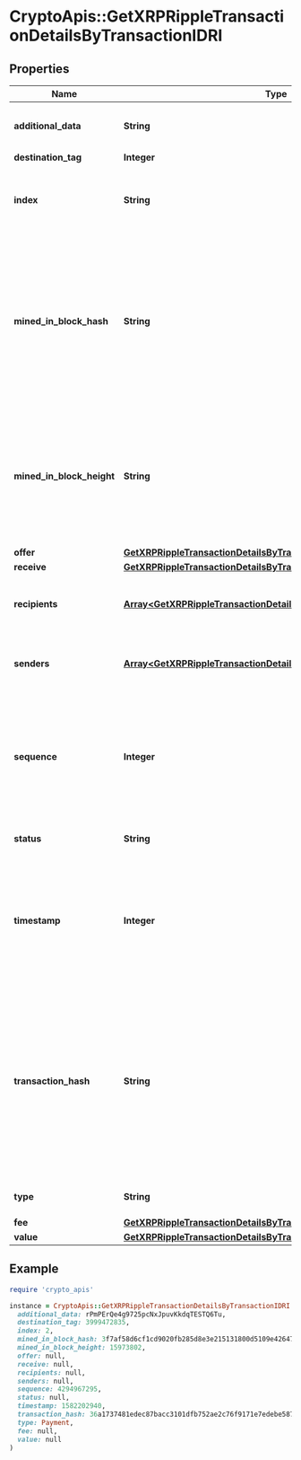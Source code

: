 # CryptoApis::GetXRPRippleTransactionDetailsByTransactionIDRI

## Properties

| Name | Type | Description | Notes |
| ---- | ---- | ----------- | ----- |
| **additional_data** | **String** | Represents additional data that may be needed. |  |
| **destination_tag** | **Integer** |  | [optional] |
| **index** | **String** | Defines the index of the transaction, i.e. the consecutive place it takes in the blockchain. |  |
| **mined_in_block_hash** | **String** | Represents the hash of the block where this transaction was mined/confirmed for first time. The hash is defined as a cryptographic digital fingerprint made by hashing the block header twice through the SHA256 algorithm. |  |
| **mined_in_block_height** | **String** | Represents the hight of the block where this transaction was mined/confirmed for first time. The height is defined as the number of blocks in the blockchain preceding this specific block. |  |
| **offer** | [**GetXRPRippleTransactionDetailsByTransactionIDRIOffer**](GetXRPRippleTransactionDetailsByTransactionIDRIOffer.md) |  |  |
| **receive** | [**GetXRPRippleTransactionDetailsByTransactionIDRIReceive**](GetXRPRippleTransactionDetailsByTransactionIDRIReceive.md) |  |  |
| **recipients** | [**Array&lt;GetXRPRippleTransactionDetailsByTransactionIDRIRecipients&gt;**](GetXRPRippleTransactionDetailsByTransactionIDRIRecipients.md) | Represents an object of addresses that receive the transactions. |  |
| **senders** | [**Array&lt;GetXRPRippleTransactionDetailsByTransactionIDRISenders&gt;**](GetXRPRippleTransactionDetailsByTransactionIDRISenders.md) | Represents an object of addresses that provide the funds. |  |
| **sequence** | **Integer** | Defines the transaction input&#39;s sequence as an integer, which is is used when transactions are replaced with newer versions before LockTime. |  |
| **status** | **String** | Defines the status of the transaction. | [optional] |
| **timestamp** | **Integer** | Defines the exact date/time in Unix Timestamp when this transaction was mined, confirmed or first seen in Mempool, if it is unconfirmed. |  |
| **transaction_hash** | **String** | Represents the same as &#x60;transactionId&#x60; for account-based protocols like Ethereum, while it could be different in UTXO-based protocols like Bitcoin. E.g., in UTXO-based protocols &#x60;hash&#x60; is different from &#x60;transactionId&#x60; for SegWit transactions. |  |
| **type** | **String** | Defines the type of the transaction. |  |
| **fee** | [**GetXRPRippleTransactionDetailsByTransactionIDRIFee**](GetXRPRippleTransactionDetailsByTransactionIDRIFee.md) |  |  |
| **value** | [**GetXRPRippleTransactionDetailsByTransactionIDRIValue**](GetXRPRippleTransactionDetailsByTransactionIDRIValue.md) |  |  |

## Example

```ruby
require 'crypto_apis'

instance = CryptoApis::GetXRPRippleTransactionDetailsByTransactionIDRI.new(
  additional_data: rPmPErQe4g9725pcNxJpuvKkdqTESTQ6Tu,
  destination_tag: 3999472835,
  index: 2,
  mined_in_block_hash: 3f7af58d6cf1cd9020fb285d8e3e215131800d5109e42647ffd9b3aeae59df33,
  mined_in_block_height: 15973802,
  offer: null,
  receive: null,
  recipients: null,
  senders: null,
  sequence: 4294967295,
  status: null,
  timestamp: 1582202940,
  transaction_hash: 36a1737481edec87bacc3101dfb752ae2c76f9171e7edebe587e330c1ea77c8d,
  type: Payment,
  fee: null,
  value: null
)
```

